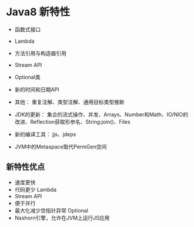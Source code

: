 # Java8 新特性

* 函数式接口

* Lambda

* 方法引用与构造器引用

* Stream API

* Optional类

* 新的时间和日期API

* 其他： 重复注解、类型注解、通用目标类型推断

* JDK的更新： 集合的流式操作、并发、Arrays、Number和Math、IO/NIO的改进、Reflection获取形参名、String:join()、Files

* 新的编译工具： jjs、jdeps

* JVM中的Metaspace取代PermGen空间

  

  

## 新特性优点

  * 速度更快
  * 代码更少 Lambda
  * Stream API
  * 便于并行
  * 最大化减少空指针异常 Optional
  * Nashorn引擎，允许在JVM上运行JS应用









